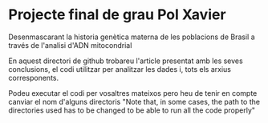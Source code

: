# Projecte final de grau Pol Xavier

Desenmascarant la historia genètica materna de les poblacions de Brasil a través de l'analisi d'ADN mitocondrial

En aquest directori de github trobareu l'article presentat amb les seves conclusions, el codi utilitzar per analitzar les dades i, tots els arxius corresponents.

Podeu executar el codi per vosaltres mateixos pero heu de tenir en compte canviar el nom d'alguns directoris
"Note that, in some cases, the path to the directories used has to be changed to be able to run all the code properly"
